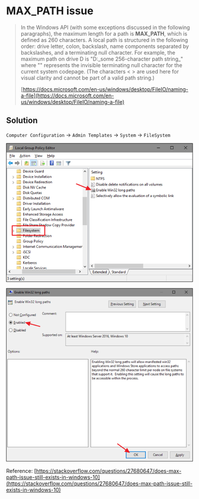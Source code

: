 # MAX\_PATH issue

> In the Windows API \(with some exceptions discussed in the following paragraphs\), the maximum length for a path is **MAX\_PATH**, which is defined as 260 characters. A local path is structured in the following order: drive letter, colon, backslash, name components separated by backslashes, and a terminating null character. For example, the maximum path on drive D is "D:\_some 256-character path string_" where "" represents the invisible terminating null character for the current system codepage. \(The characters &lt; &gt; are used here for visual clarity and cannot be part of a valid path string.\)
>
> [https://docs.microsoft.com/en-us/windows/desktop/FileIO/naming-a-file](https://docs.microsoft.com/en-us/windows/desktop/FileIO/naming-a-file)



## Solution

 `Computer Configuration` -&gt; `Admin Templates` -&gt; `System` -&gt; `FileSystem`

![](../.gitbook/assets/image%20%2843%29.png)

![](../.gitbook/assets/image%20%2847%29.png)

Reference: [https://stackoverflow.com/questions/27680647/does-max-path-issue-still-exists-in-windows-10](https://stackoverflow.com/questions/27680647/does-max-path-issue-still-exists-in-windows-10)

